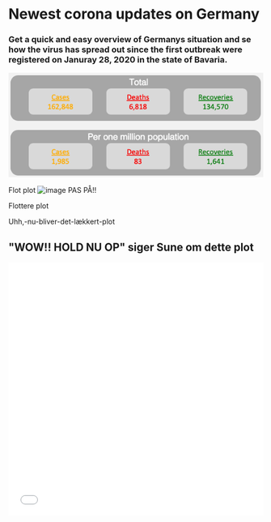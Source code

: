 # Newest corona updates on Germany

### Get a quick and easy overview of Germanys situation and se how the virus has spread out since the first outbreak were registered on Januray 28, 2020 in the state of Bavaria. 



<p align="center">
  <img width="700" src="BAN.png">
</p>

Flot plot
![image](https://user-images.githubusercontent.com/60900143/80474990-7e6dd800-8948-11ea-8ea9-9ee43e9ab953.png) PAS PÅ!!


Flottere plot

Uhh,-nu-bliver-det-lækkert-plot
<br>

## "WOW!! HOLD NU OP" siger Sune om dette plot

<iframe src="/CasesPer100K.html" sandbox="allow-same-origin allow-scripts" width="100%" height="500" scrolling="no" seamless="seamless" frameborder="0"> </iframe>
